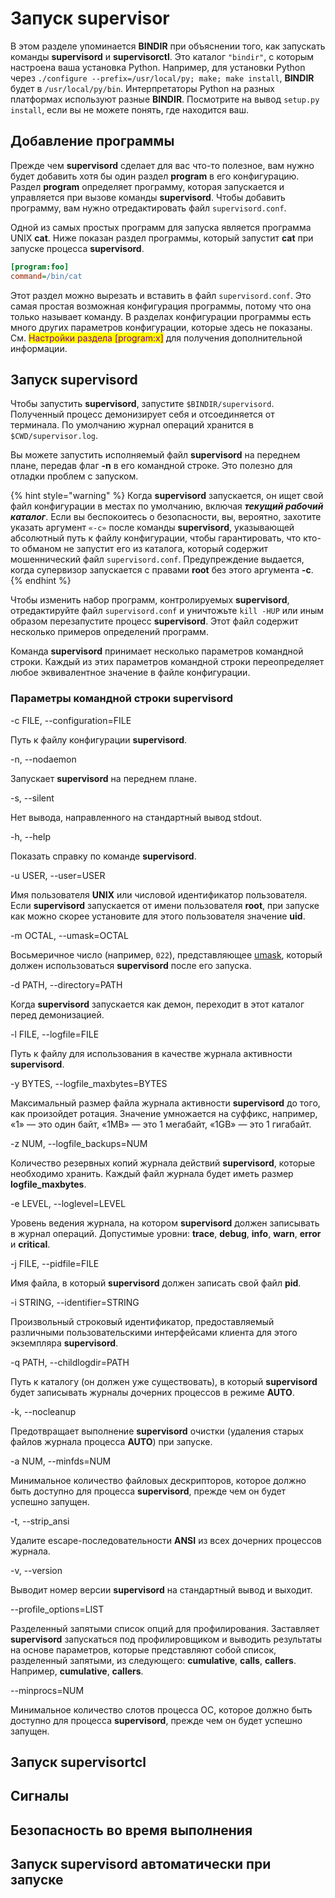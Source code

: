 # Запуск supervisor

В этом разделе упоминается **BINDIR** при объяснении того, как запускать команды **supervisord** и **supervisorctl**. Это каталог `"bindir"`, с которым настроена ваша установка Python. Например, для установки Python через `./configure --prefix=/usr/local/py; make; make install`, **BINDIR** будет в `/usr/local/py/bin`. Интерпретаторы Python на разных платформах используют разные **BINDIR**. Посмотрите на вывод `setup.py install`, если вы не можете понять, где находится ваш.

## Добавление программы

Прежде чем **supervisord** сделает для вас что-то полезное, вам нужно будет добавить хотя бы один раздел **program** в его конфигурацию. Раздел **program** определяет программу, которая запускается и управляется при вызове команды **supervisord**. Чтобы добавить программу, вам нужно отредактировать файл `supervisord.conf`.

Одной из самых простых программ для запуска является программа UNIX **cat**. Ниже показан раздел программы, который запустит **cat** при запуске процесса **supervisord**.

```ini
[program:foo]
command=/bin/cat
```

Этот раздел можно вырезать и вставить в файл `supervisord.conf`. Это самая простая возможная конфигурация программы, потому что она только называет команду. В разделах конфигурации программы есть много других параметров конфигурации, которые здесь не показаны. См. <mark style="color:purple;">Настройки раздела \[program:x]</mark> для получения дополнительной информации.

## Запуск supervisord

Чтобы запустить **supervisord**, запустите `$BINDIR/supervisord`. Полученный процесс демонизирует себя и отсоединяется от терминала. По умолчанию журнал операций хранится в `$CWD/supervisor.log`.

Вы можете запустить исполняемый файл **supervisord** на переднем плане, передав флаг **-n** в его командной строке. Это полезно для отладки проблем с запуском.

{% hint style="warning" %}
Когда **supervisord** запускается, он ищет свой файл конфигурации в местах по умолчанию, включая _**текущий рабочий каталог**_. Если вы беспокоитесь о безопасности, вы, вероятно, захотите указать аргумент `«-c»` после команды **supervisord**, указывающей абсолютный путь к файлу конфигурации, чтобы гарантировать, что кто-то обманом не запустит его из каталога, который содержит мошеннический файл `supervisord.conf`. Предупреждение выдается, когда супервизор запускается с правами **root** без этого аргумента **-c**.
{% endhint %}

Чтобы изменить набор программ, контролируемых **supervisord**, отредактируйте файл `supervisord.conf` и уничтожьте `kill -HUP` или иным образом перезапустите процесс **supervisord**. Этот файл содержит несколько примеров определений программ.

Команда **supervisord** принимает несколько параметров командной строки. Каждый из этих параметров командной строки переопределяет любое эквивалентное значение в файле конфигурации.

### Параметры командной строки supervisord

\-c FILE, --configuration=FILE

Путь к файлу конфигурации **supervisord**.

\-n, --nodaemon

Запускает **supervisord** на переднем плане.

\-s, --silent

Нет вывода, направленного на стандартный вывод stdout.

\-h, --help

Показать справку по команде **supervisord**.

\-u USER, --user=USER

Имя пользователя **UNIX** или числовой идентификатор пользователя. Если **supervisord** запускается от имени пользователя **root**, при запуске как можно скорее установите для этого пользователя значение **uid**.

\-m OCTAL, --umask=OCTAL

Восьмеричное число (например, `022`), представляющее [umask](http://supervisord.org/glossary.html#term-umask), который должен использоваться **supervisord** после его запуска.

\-d PATH, --directory=PATH

Когда **supervisord** запускается как демон, переходит в этот каталог перед демонизацией.

\-l FILE, --logfile=FILE

Путь к файлу для использования в качестве журнала активности **supervisord**.

\-y BYTES, --logfile\_maxbytes=BYTES

Максимальный размер файла журнала активности **supervisord** до того, как произойдет ротация. Значение умножается на суффикс, например, «1» — это один байт, «1MB» — это 1 мегабайт, «1GB» — это 1 гигабайт.

\-z NUM, --logfile\_backups=NUM

Количество резервных копий журнала действий **supervisord**, которые необходимо хранить. Каждый файл журнала будет иметь размер **logfile\_maxbytes**.

\-e LEVEL, --loglevel=LEVEL

Уровень ведения журнала, на котором **supervisord** должен записывать в журнал операций. Допустимые уровни: **trace**, **debug**, **info**, **warn**, **error** и **critical**.

\-j FILE, --pidfile=FILE

Имя файла, в который **supervisord** должен записать свой файл **pid**.

\-i STRING, --identifier=STRING

Произвольный строковый идентификатор, предоставляемый различными пользовательскими интерфейсами клиента для этого экземпляра **supervisord**.

\-q PATH, --childlogdir=PATH

Путь к каталогу (он должен уже существовать), в который **supervisord** будет записывать журналы дочерних процессов в режиме **AUTO**.

\-k, --nocleanup

Предотвращает выполнение **supervisord** очистки (удаления старых файлов журнала процесса **AUTO**) при запуске.

\-a NUM, --minfds=NUM

Минимальное количество файловых дескрипторов, которое должно быть доступно для процесса **supervisord**, прежде чем он будет успешно запущен.

\-t, --strip\_ansi

Удалите escape-последовательности **ANSI** из всех дочерних процессов журнала.

\-v, --version

Выводит номер версии **supervisord** на стандартный вывод и выходит.

\--profile\_options=LIST

Разделенный запятыми список опций для профилирования. Заставляет **supervisord** запускаться под профилировщиком и выводить результаты на основе параметров, которые представляют собой список, разделенный запятыми, из следующего: **cumulative**, **calls**, **callers**. Например, **cumulative**, **callers**.

\--minprocs=NUM

Минимальное количество слотов процесса ОС, которое должно быть доступно для процесса **supervisord**, прежде чем он будет успешно запущен.

## Запуск supervisortcl

## Сигналы

## Безопасность во время выполнения

## Запуск supervisord автоматически при запуске
